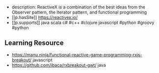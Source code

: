 
- description: ReactiveX is a combination of the best ideas from
the Observer pattern, the Iterator pattern, and functional programming
- [[p.hasSite]] https://reactivex.io/
- [[p.supports]] java scala c# #c++ #clojure javascript #python #groovy #python


## Learning Resource

- https://manu.ninja/functional-reactive-game-programming-rxjs-breakout/ javascript
- https://github.com/ibaca/rxbreakout-gwt/ java